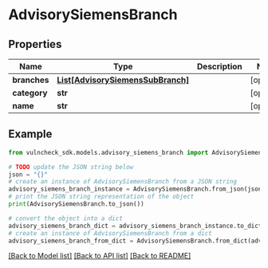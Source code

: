# AdvisorySiemensBranch


## Properties

Name | Type | Description | Notes
------------ | ------------- | ------------- | -------------
**branches** | [**List[AdvisorySiemensSubBranch]**](AdvisorySiemensSubBranch.md) |  | [optional] 
**category** | **str** |  | [optional] 
**name** | **str** |  | [optional] 

## Example

```python
from vulncheck_sdk.models.advisory_siemens_branch import AdvisorySiemensBranch

# TODO update the JSON string below
json = "{}"
# create an instance of AdvisorySiemensBranch from a JSON string
advisory_siemens_branch_instance = AdvisorySiemensBranch.from_json(json)
# print the JSON string representation of the object
print(AdvisorySiemensBranch.to_json())

# convert the object into a dict
advisory_siemens_branch_dict = advisory_siemens_branch_instance.to_dict()
# create an instance of AdvisorySiemensBranch from a dict
advisory_siemens_branch_from_dict = AdvisorySiemensBranch.from_dict(advisory_siemens_branch_dict)
```
[[Back to Model list]](../README.md#documentation-for-models) [[Back to API list]](../README.md#documentation-for-api-endpoints) [[Back to README]](../README.md)


